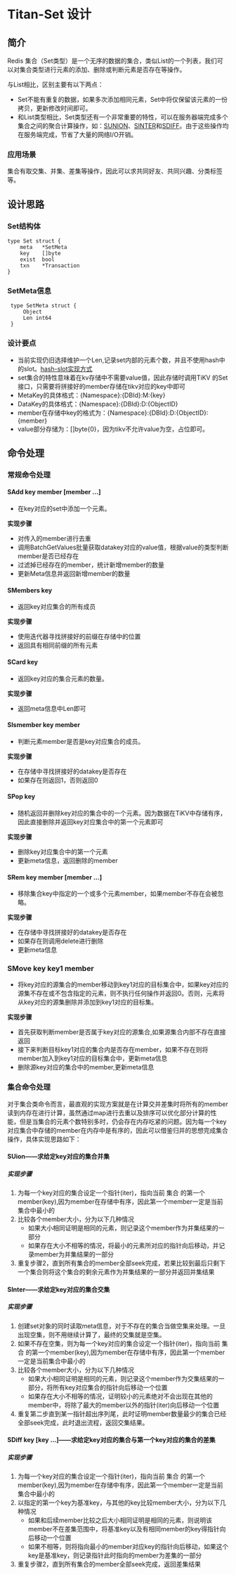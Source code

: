 # Titan-Set 设计

## 简介

Redis 集合（Set类型）是一个无序的数据的集合，类似List的一个列表，我们可以对集合类型进行元素的添加、删除或判断元素是否存在等操作。

与List相比，区别主要有以下两点：

* Set不能有重复的数据，如果多次添加相同元素，Set中将仅保留该元素的一份拷贝，更新修改时间即可。
* 和List类型相比，Set类型还有一个非常重要的特性，可以在服务器端完成多个集合之间的聚合计算操作，如：[SUNION](https://redis.io/commands/sunion)、[SINTER](https://redis.io/commands/sinter)和[SDIFF](https://redis.io/commands/sdiff)。由于这些操作均在服务端完成，节省了大量的网络I/O开销。

### 应用场景
集合有取交集、并集、差集等操作，因此可以求共同好友、共同兴趣、分类标签等。

## 设计思路

### Set结构体
	type Set struct {
	    meta   *SetMeta
	    key    []byte
	    exist  bool
	    txn    *Transaction
	}
	
### SetMeta信息
	 type SetMeta struct {
	     Object
	     Len int64
	 }
	 
### 设计要点
	 
* 当前实现仍旧选择维护一个Len,记录set内部的元素个数，并且不使用hash中的slot。[hash-slot实现方式](https://github.com/meitu/titan/pull/13#%E8%83%8C%E6%99%AF)
* set集合的特性意味着在kv存储中不需要value值，因此存储时调用TiKV 的Set接口，只需要将拼接好的member存储在tikv对应的key中即可
* MetaKey的具体格式：{Namespace}:{DBId}:M:{key}
* DataKey的具体格式：{Namespace}:{DBId}:D:{ObjectID}
* member在存储中key的格式为：{Namespace}:{DBId}:D:{ObjectID}:{member}
* value部分存储为：[]byte{0}，因为tikv不允许value为空，占位即可。

	 
## 命令处理
### 常规命令处理
#### SAdd key member [member ...]
* 在key对应的set中添加一个元素。

**实现步骤**

* 对传入的member进行去重
* 调用BatchGetValues批量获取datakey对应的value值，根据value的类型判断member是否已经存在
* 过滤掉已经存在的member，统计新增member的数量
* 更新Meta信息并返回新增member的数量

#### SMembers key

* 返回key对应集合的所有成员

**实现步骤**

* 使用迭代器寻找拼接好的前缀在存储中的位置
* 返回具有相同前缀的所有元素


#### SCard key
* 返回key对应的集合元素的数量。

**实现步骤**

* 返回meta信息中Len即可


#### SIsmember key member 
* 判断元素member是否是key对应集合的成员。

**实现步骤**

* 在存储中寻找拼接好的datakey是否存在
* 如果存在则返回1，否则返回0

#### SPop key

* 随机返回并删除key对应的集合中的一个元素。因为数据在TiKV中存储有序，因此直接删除并返回key对应集合中的第一个元素即可

**实现步骤**

* 删除key对应集合中的第一个元素
* 更新meta信息，返回删除的member
 

#### SRem key member [member ...]
* 移除集合key中指定的一个或多个元素member，如果member不存在会被忽略。

**实现步骤**

* 在存储中寻找拼接好的datakey是否存在
* 如果存在则调用delete进行删除
* 更新meta信息

### SMove key key1 member
* 将key对应的源集合的member移动到key1对应的目标集合中，如果key对应的源集不存在或不包含指定的元素，则不执行任何操作并返回0。否则，元素将从key对应的源集删除并添加到key1对应的目标集。

**实现步骤**

* 首先获取判断member是否属于key对应的源集合,如果源集合内部不存在直接返回
* 接下来判断目标key1对应的集合内是否存在member，如果不存在则将member加入到key1对应的目标集合中，更新meta信息
* 删除源key对应的集合中的member,更新meta信息

### 集合命令处理
对于集合类命令而言，最直观的实现方案就是在计算交并差集时将所有的member读到内存在进行计算，虽然通过map进行去重以及排序可以优化部分计算的性能，但是当集合的元素个数特别多时，仍会存在内存吃紧的问题。因为每一个key对应集合中存储的member在内存中是有序的，因此可以借鉴归并的思想完成集合操作，具体实现思路如下：
#### SUion——求给定key对应的集合并集
##### 实现步骤
1. 为每一个key对应的集合设定一个指针(iter)，指向当前 集合 的第一个member(key),因为member在存储中有序，因此第一个member一定是当前集合中最小的
2. 比较各个member大小，分为以下几种情况
	* 如果大小相同证明是相同的元素，则记录这个member作为并集结果的一部分
	* 如果存在大小不相等的情况，将最小的元素所对应的指针向后移动，并记录member为并集结果的一部分
3. 重复步骤2，直到所有集合的member全部seek完成，若果比较到最后只剩下一个集合则将这个集合的剩余元素作为并集结果的一部分并返回并集结果

#### SInter——求给定key对应的集合交集
##### 实现步骤

1. 创建set对象的同时读取meta信息，对于不存在的集合当做空集来处理。一旦出现空集，则不用继续计算了，最终的交集就是空集。
2. 如果不存在空集，则为每一个key对应的集合设定一个指针(iter)，指向当前 集合 的第一个member(key),因为member在存储中有序，因此第一个member一定是当前集合中最小的
3. 比较各个member大小，分为以下几种情况
	* 如果大小相同证明是相同的元素，则记录这个member作为交集结果的一部分，将所有key对应集合的指针向后移动一个位置
	* 如果存在大小不相等的情况，证明较小的元素绝对不会出现在其他的member中，将除了最大的member以外的指针(iter)向后移动一个位置
4. 重复第二步直到某一指针超出序列尾，此时证明member数量最少的集合已经全部seek完成，此时退出流程，返回交集结果。


#### SDiff key [key ...]——求给定key对应的集合与第一个key对应的集合的差集
##### 实现步骤


1. 为每一个key对应的集合设定一个指针(iter)，指向当前 集合 的第一个member(key),因为member在存储中有序，因此第一个member一定是当前集合中最小的
2. 以指定的第一个key为基准key，与其他的key比较member大小，分为以下几种情况
	* 如果和后续member比较之后大小相同证明是相同的元素，则说明该member不在差集范围中，将基准key以及有相同member的key得指针向后移动一个位置
	* 如果不相等，则将指向最小的member对应key的指针向后移动，如果这个key是基准key，则记录指针此时指向的member为差集的一部分
3. 重复步骤2，直到所有集合的member全部seek完成，返回差集结果

